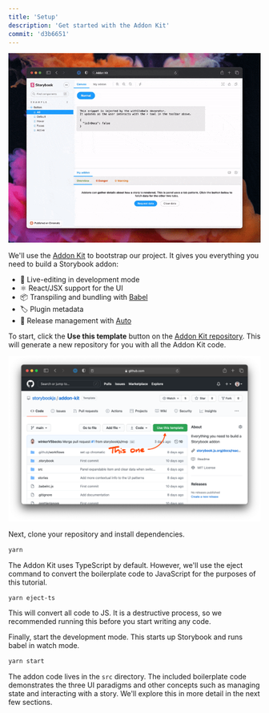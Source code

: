 ```yaml
---
title: 'Setup'
description: 'Get started with the Addon Kit'
commit: 'd3b6651'
---
```


![](../../images/addon-kit-demo.gif)

We'll use the [Addon Kit](https://github.com/storybookjs/addon-kit) to bootstrap our project. It gives you everything you need to build a Storybook addon:

- 📝 Live-editing in development mode
- ⚛️ React/JSX support for the UI
- 📦 Transpiling and bundling with [Babel](http://babeljs.io/)
- 🏷 Plugin metadata
- 🚢 Release management with [Auto](https://github.com/intuit/auto)

To start, click the **Use this template** button on the [Addon Kit repository](https://github.com/storybookjs/addon-kit). This will generate a new repository for you with all the Addon Kit code.

![](../../images/addon-kit.png)

Next, clone your repository and install dependencies.

```bash
yarn
```

The Addon Kit uses TypeScript by default. However, we'll use the eject command to convert the boilerplate code to JavaScript for the purposes of this tutorial.

```bash
yarn eject-ts
```

This will convert all code to JS. It is a destructive process, so we recommended running this before you start writing any code.

Finally, start the development mode. This starts up Storybook and runs babel in watch mode.

```bash
yarn start
```

The addon code lives in the `src` directory. The included boilerplate code demonstrates the three UI paradigms and other concepts such as managing state and interacting with a story. We'll explore this in more detail in the next few sections.
